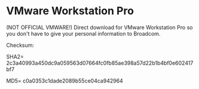 # VMware Workstation Pro
(NOT OFFICIAL VMWARE!) Direct download for VMware Workstation Pro so you don't have to give your personal information to Broadcom.

Checksum:

SHA2= 2c3a40993a450dc9a059563d07664fc0fb85ae398a57d22b1b4bf0e602417bf7

MD5= c0a0353c1dade2089b55ce04ca942964
